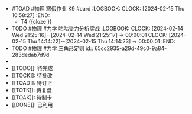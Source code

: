 - #TOAD #物理 寒假作业 K9 #card
  :LOGBOOK:
  CLOCK: [2024-02-15 Thu 10:58:27]
  :END:
	- T4  {{cloze }}
- TODO #物理 #力学 咕咕受力分析实战
  :LOGBOOK:
  CLOCK: [2024-02-14 Wed 21:25:16]--[2024-02-14 Wed 21:25:17] =>  00:00:01
  CLOCK: [2024-02-15 Thu 14:14:22]--[2024-02-15 Thu 14:14:23] =>  00:00:01
  :END:
- TODO #物理 #力学 三角形定则
  id:: 65cc2935-a29d-49c0-9a84-283dedab7d9d
-
- [[TODO]]:  待完成
- [[TOCK]]: 待批改
- [[TOAD]]: 待订正
- [[TOTK]]: 待复盘
- [[TOAK]]: 待制卡
- [[DONE]]: 已利用